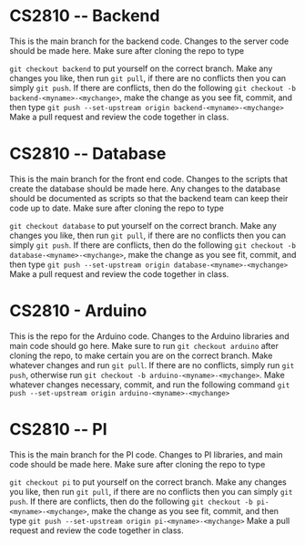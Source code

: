 # CS2810 -- Backend

This is the main branch for the backend code. Changes to the server code should be made here. Make sure after cloning the repo to type

`git checkout backend` to put yourself on the correct branch. Make any changes you like, then run `git pull`, if there are no conflicts then you can simply `git push`. If there are conflicts, then do the following `git checkout -b backend-<myname>-<mychange>`, make the change as you see fit, commit, and then type `git push --set-upstream origin backend-<myname>-<mychange>` Make a pull request and review the code together in class.

# CS2810 -- Database

This is the main branch for the front end code. Changes to the scripts that create the database should be made here. Any changes to the database should be documented as scripts so that the backend team can keep their code up to date. Make sure after cloning the repo to type

`git checkout database` to put yourself on the correct branch. Make any changes you like, then run `git pull`, if there are no conflicts then you can simply `git push`. If there are conflicts, then do the following `git checkout -b database-<myname>-<mychange>`, make the change as you see fit, commit, and then type `git push --set-upstream origin database-<myname>-<mychange>` Make a pull request and review the code together in class.

# CS2810 - Arduino
This is the repo for the Arduino code. Changes to the Arduino libraries and main code should go here. Make sure to run `git checkout arduino` after cloning the repo, to make certain you are on the correct branch. Make whatever changes and run `git pull`. If there are no conflicts, simply run `git push`, otherwise run `git checkout -b arduino-<myname>-<mychange>`. Make whatever changes necessary, commit, and run the following command `git push --set-upstream origin arduino-<myname>-<mychange>`

# CS2810 -- PI

This is the main branch for the PI code. Changes to PI libraries, and main code should be made here. Make sure after cloning the repo to type

`git checkout pi` to put yourself on the correct branch. Make any changes you like, then run `git pull`, if there are no conflicts then you can simply `git push`. If there are conflicts, then do the following `git checkout -b pi-<myname>-<mychange>`, make the change as you see fit, commit, and then type `git push --set-upstream origin pi-<myname>-<mychange>` Make a pull request and review the code together in class.
